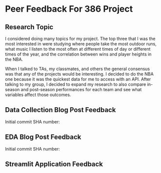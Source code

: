 # Peer Feedback For 386 Project

## Research Topic
I considered doing many topics for my project. The top three that I was the most interested in were studying where people take the most outdoor runs, what music I listen to the most often at different times of day or different times of the year, and the correlation between wins and player heights in the NBA.

When I talked to TAs, my classmates, and others the general consensus was that any of the projects would be interesting. I decided to do the NBA one because it was the quickest data for me to access with an API. After talking to my group, I decided to expand my research to also compare in-season and post-season performances for each team and see what variables affect those outcomes. 

## Data Collection Blog Post Feedback
Initial commit SHA number:

## EDA Blog Post Feedback
Initial commit SHA number:

## Streamlit Application Feedback